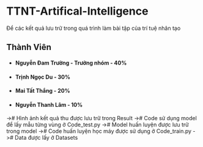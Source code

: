 # TTNT-Artifical-Intelligence
Để các kết quả lưu trữ trong quá trình làm bài tập của trí tuệ nhân tạo
## Thành Viên
- #### Nguyễn Đam Trường - Trưởng nhóm - 40%
- #### Trịnh Ngọc Du - 30%
- #### Mai Tất Thắng - 20%
- #### Nguyễn Thanh Lâm - 10%
-># Hình ảnh kết quả thu được lưu trữ trong Result
-># Code sử dụng model để lấy mẫu từng vùng ở Code_test.py
-># Model huấn luyện được lưu trữ trong model
-># Code huấn luyện học máy được sử dụng ở Code_train.py
-># Data được lấy ở Datasets

